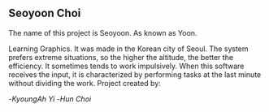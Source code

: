 ## Seoyoon Choi 
The name of this project is Seoyoon. As known as Yoon.

Learning Graphics.
It was made in the Korean city of Seoul.
The system prefers extreme situations, so the higher the altitude, the better the efficiency.
It sometimes tends to work impulsively.
When this software receives the input, it is characterized by performing tasks at the last minute without dividing the work.
Project created by:

-*KyoungAh Yi*
-*Hun Choi*
<!--
**starksee/starksee** is a ✨ _special_ ✨ repository because its `README.md` (this file) appears on your GitHub profile.

Here are some ideas to get you started:

- 🔭 I’m currently working on ...
- 🌱 I’m currently learning ...
- 👯 I’m looking to collaborate on ...
- 🤔 I’m looking for help with ...
- 💬 Ask me about ...
- 📫 How to reach me: ...
- 😄 Pronouns: ...
- ⚡ Fun fact: ...
-->

